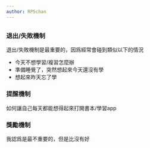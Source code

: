 ```yaml
---
author: RPSchan
---
```

## 
### 退出/失敗機制
退出/失敗機制是最重要的，因爲經常會碰到類似以下的情況
- 今天不想學習/複習怎麼辦
- 準備睡覺了，突然想起來今天還沒有學
- 想起來昨天忘了學

### 提醒機制
如何讓自己每天都能想得起來打開書本/學習app

### 獎勵機制
我認爲是最不重要的，但是比沒有好